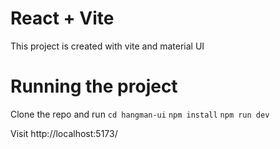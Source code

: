 # React + Vite

This project is created with vite and material UI

# Running the project
Clone the repo and run 
`cd hangman-ui`
`npm install`
`npm run dev`

Visit http://localhost:5173/ 
